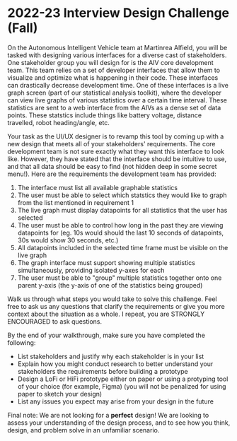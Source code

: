 # 2022-23 Interview Design Challenge (Fall)

On the Autonomous Intelligent Vehicle team at Martinrea Alfield, you will be tasked with designing various interfaces for a diverse cast of stakeholders. One stakeholder group you will design for is the AIV core development team. This team relies on a set of developer interfaces that allow them to visualize and optimize what is happening in their code. These interfaces can drastically decrease development time. One of these interfaces is a live graph screen (part of our statistical analysis toolkit), where the developer can view live graphs of various statistics over a certain time interval. These statistics are sent to a web interface from the AIVs as a dense set of data points. These statstics include things like battery voltage, distance travelled, robot heading/angle, etc.

Your task as the UI/UX designer is to revamp this tool by coming up with a new design that meets all of your stakeholders' requirements. The core development team is not sure exactly what they want this interface to look like. However, they have stated that the interface should be intuitive to use, and that all data should be easy to find (not hidden deep in some secret menu!). Here are the requirements the development team has provided:

1. The interface must list all available graphable statistics
2. The user must be able to select which statstics they would like to graph from the list mentioned in requirement 1
3. The live graph must display datapoints for all statistics that the user has selected
4. The user must be able to control how long in the past they are viewing datapoints for (eg. 10s would should the last 10 seconds of datapoints, 30s would show 30 seconds, etc.)
5. All datapoints included in the selected time frame must be visible on the live graph
6. The graph interface must support showing multiple statistics simultaneously, providing isolated y-axes for each
7. The user must be able to "group" multiple statistics together onto one parent y-axis (the y-axis of one of the statistics being grouped)

Walk us through what steps you would take to solve this challenge. Feel free to ask us any questions that clarify the requirements or give you more context about the situation as a whole. I repeat, you are STRONGLY ENCOURAGED to ask questions.

By the end of your walkthrough, make sure you have completed the following:

- List stakeholders and justify why each stakeholder is in your list
- Explain how you might conduct research to better understand your stakeholders the requirements before building a prototype
- Design a LoFi or HiFi prototype either on paper or using a protyping tool of your choice (for example, Figma) (you will not be penalized for using paper to sketch your design)
- List any issues you expect may arise from your design in the future

Final note: We are not looking for a **perfect** design! We are looking to assess your understanding of the design process, and to see how you think, design, and problem solve in an unfamiliar scenario.
